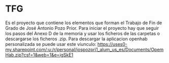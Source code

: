 # TFG
Es el proyecto que contiene los elementos que forman el Trabajo de Fin de Grado de José Antonio Pozo Prior.
Para iniciar el proyecto hay que seguir los pasos del Anexo D de la memoria y usar los ficheros de las carpetas o descargarse los ficheros .zip. 
Para descargar la aplicacion openhab personalizada se puede usar este víunculo: 
https://uses0-my.sharepoint.com/:u:/r/personal/jospozpri1_alum_us_es/Documents/OpemHab.zip?csf=1&web=1&e=igSkE1
